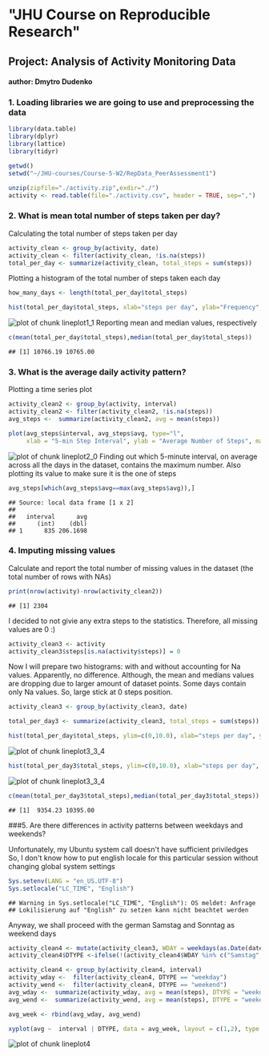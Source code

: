 



# "**JHU Course on Reproducible Research**"
## **Project: Analysis of Activity Monitoring Data**
#### author: Dmytro Dudenko

### 1. Loading libraries we are going to use and preprocessing the data


```r
library(data.table)
library(dplyr)
library(lattice)
library(tidyr)

getwd()
setwd("~/JHU-courses/Course-5-W2/RepData_PeerAssessment1")

unzip(zipfile="./activity.zip",exdir="./")
activity <- read.table(file="./activity.csv", header = TRUE, sep=",")
```

### 2. What is mean total number of steps taken per day?


Calculating the total number of steps taken per day


```r
activity_clean <- group_by(activity, date)
activity_clean <- filter(activity_clean, !is.na(steps))
total_per_day <- summarize(activity_clean, total_steps = sum(steps))
```
Plotting a histogram of the total number of steps taken each day

```r
how_many_days <- length(total_per_day$total_steps)

hist(total_per_day$total_steps, xlab="steps per day", ylab="Frequency", breaks = how_many_days, col="blue", main="Histogram of the total number of steps taken each day")
```

![plot of chunk lineplot1_1](figure/lineplot1_1-1.png) 
Reporting mean and median values, respectively

```r
c(mean(total_per_day$total_steps),median(total_per_day$total_steps))
```

```
## [1] 10766.19 10765.00
```

### 3. What is the average daily activity pattern?

Plotting a time series plot

```r
activity_clean2 <- group_by(activity, interval)
activity_clean2 <- filter(activity_clean2, !is.na(steps))
avg_steps <-  summarize(activity_clean2, avg = mean(steps))

plot(avg_steps$interval, avg_steps$avg, type="l",
     xlab = "5-min Step Interval", ylab = "Average Number of Steps", main = "The Average Daily Activity Pattern",  col ="blue")
```

![plot of chunk lineplot2_0](figure/lineplot2_0-1.png) 
Finding out which 5-minute interval, on average across all the days in the dataset, contains the maximum number. Also plotting its value to make sure it is the one
of steps

```r
avg_steps[which(avg_steps$avg==max(avg_steps$avg)),]
```

```
## Source: local data frame [1 x 2]
## 
##   interval      avg
##      (int)    (dbl)
## 1      835 206.1698
```
### 4. Imputing missing values

 Calculate and report the total number of missing values in the dataset
 (the total number of rows with NAs)

```r
print(nrow(activity)-nrow(activity_clean2))
```

```
## [1] 2304
```

I decided to not givie any extra steps to the statistics.
Therefore, all missing values are 0 :)


```r
activity_clean3 <- activity
activity_clean3$steps[is.na(activity$steps)] = 0
```

Now I will prepare two histograms: with and without accounting for Na values.
Apparently, no difference. Although, the mean and medians values are dropping due to larger amount of dataset points.
Some days contain only Na values. So, large stick at 0 steps position.


```r
activity_clean3 <- group_by(activity_clean3, date)

total_per_day3 <- summarize(activity_clean3, total_steps = sum(steps))

hist(total_per_day$total_steps, ylim=c(0,10.0), xlab="steps per day", ylab="Frequency", breaks = how_many_days, col="blue", main="Histogram of the total number of steps taken each day")
```

![plot of chunk lineplot3_3_4](figure/lineplot3_3_4-1.png) 

```r
hist(total_per_day3$total_steps, ylim=c(0,10.0), xlab="steps per day", ylab="Frequency", breaks = how_many_days, col="blue", main="Histogram of the total number of steps taken each day")
```

![plot of chunk lineplot3_3_4](figure/lineplot3_3_4-2.png) 

```r
c(mean(total_per_day3$total_steps),median(total_per_day3$total_steps))
```

```
## [1]  9354.23 10395.00
```


###5. Are there differences in activity patterns between weekdays and weekends?

Unfortunately, my Ubuntu system call doesn't have sufficient priviledges
So, I don't know how to put english locale for this particular session without changing global system settings


```r
Sys.setenv(LANG = "en_US.UTF-8")
Sys.setlocale("LC_TIME", "English")
```

```
## Warning in Sys.setlocale("LC_TIME", "English"): OS meldet: Anfrage
## Lokilisierung auf "English" zu setzen kann nicht beachtet werden
```

Anyway, we shall proceed with the german Samstag and Sonntag as weekend days


```r
activity_clean4 <- mutate(activity_clean3, WDAY = weekdays(as.Date(date)))
activity_clean4$DTYPE <-ifelse(!(activity_clean4$WDAY %in% c("Samstag","Sonntag")), "weekday", "weekend")

activity_clean4 <- group_by(activity_clean4, interval)
activity_wday <-  filter(activity_clean4, DTYPE == "weekday")
activity_wend <-  filter(activity_clean4, DTYPE == "weekend")
avg_wday <-  summarize(activity_wday, avg = mean(steps), DTYPE = "weekday")
avg_wend <-  summarize(activity_wend, avg = mean(steps), DTYPE = "weekend")

avg_week <- rbind(avg_wday, avg_wend)

xyplot(avg ~  interval | DTYPE, data = avg_week, layout = c(1,2), type ="l", ylab="Number of Steps")
```

![plot of chunk lineplot4](figure/lineplot4-1.png) 
